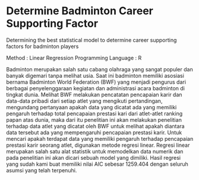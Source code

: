 # Determine Badminton Career Supporting Factor

Determining the best statistical model to determine career supporting factors for badminton players

Method : Linear Regression 
Programming Language : R

Badminton merupakan salah satu cabang olahraga yang sangat populer dan banyak digemari tanpa
melihat usia. Saat ini badminton memiliki asosiasi bernama Badminton World Federation (BWF)
yang menjadi pengurus dari berbagai penyelenggaraan kegiatan dan administrasi acara badminton
di tingkat dunia. Melihat BWF melakukan pencatatan pencapaian karir dan data-data pribadi dari
setiap atlet yang mengikuti pertandingan, mengundang pertanyaan apakah data yang dicatat ada yang
memiliki pengaruh terhadap total pencapaian prestasi kari dari atlet-atlet ranking papan atas dunia,
maka dari itu penelitian ini akan melakukan penelitian terhadap data atlet yang dicatat oleh BWF
untuk melihat apakah diantara data tersebut ada yang mempengaruhi pencapaian prestasi karir. Untuk
mencari apakah terdapat data yang memiliki pengaruh terhadap pencapaian prestasi karir seorang atlet,
digunakan metode regresi linear. Regresi linear merupakan salah satu alat statistik untuk memodelkan
data numerik dan pada penelitian ini akan dicari sebuah model yang dimiliki. Hasil regresi yang sudah
kami buat memiliki nilai AIC sebesar 1259.404 dengan seluruh asumsi yang telah terpenuhi.


